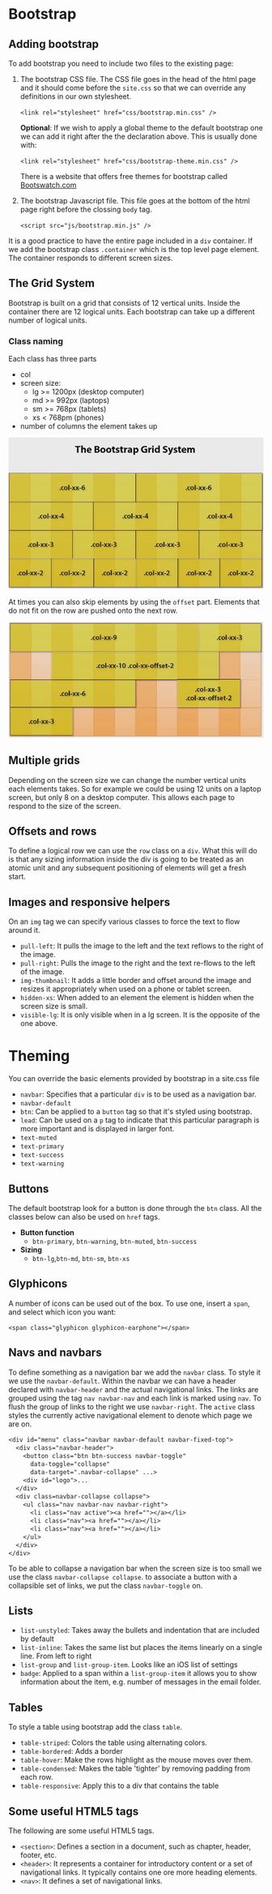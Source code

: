 # Bootstrap

## Adding bootstrap 
To add bootstrap you need to include two files to the existing page:
1) The bootstrap CSS file. The CSS file goes in the head of the html page and it should come before the `site.css` so that we can override any definitions in our own stylesheet.

    `<link rel="stylesheet" href="css/bootstrap.min.css" />`
    
    **Optional**: If we wish to apply a global theme to the default bootstrap one we can add it right after the the declaration above. This is usually done with:
    
    `<link rel="stylesheet" href="css/bootstrap-theme.min.css" />`

    There is a website that offers free themes for bootstrap called
    [Bootswatch.com](http://bootswatch.com/) 
    
2) The bootstrap Javascript file. This file goes at the bottom of the html page right before the clossing `body` tag.
      
    `<script src="js/bootstrap.min.js" />`
    


It is a good practice to have the entire page included in a `div` container. If we add the bootstrap class `.container` which is the top level page element. The container responds to different screen sizes. 

## The Grid System
Bootstrap is built on a grid that consists of 12 vertical units. Inside the container there are 12 logical units. Each bootstrap can take up a different number of logical units.

### Class naming
Each class has three parts
* col
* screen size: 
  * lg >= 1200px (desktop computer)
  * md >= 992px (laptops)
  * sm >= 768px (tablets)
  * xs < 768pm (phones)
* number of columns the element takes up 

![Bootstrap Grid System](img/bootstrap-grid-system.jpg "Bootstrap grid system")

At times you can also skip elements by using the `offset` part. Elements that do not fit on the row are pushed onto the next row.

![Bootstrap Grid System with offsets](img/bootstrap-grid-system-offset.jpg "Bootstrap grid system with offsets")

## Multiple grids
Depending on the screen size we can change the number vertical units each elements takes. So for example we could be using 12 units on a laptop screen, but only 8 on a desktop computer. This allows each page to respond to the size of the screen.

## Offsets and rows
To define a logical row we can use the `row` class on a `div`. What this will do is that any sizing information inside the div is going to be treated as an atomic unit and any subsequent positioning of elements will get a fresh start.

## Images and responsive helpers
On an `img` tag we can specify various classes to force the text to flow around it.
* `pull-left`: It pulls the image to the left and the text reflows to the right of the image.
* `pull-right`: Pulls the image to the right and the text re-flows to the left of the image.
* `img-thumbnail`: It adds a little border and offset around the image and resizes it appropriately when used on a phone or tablet screen.
* `hidden-xs`: When added to an element the element is hidden when the screen size is small.
* `visible-lg`: It is only visible when in a lg screen. It is the opposite of the one above.

# Theming
You can override the basic elements provided by bootstrap in a site.css file
* `navbar`: Specifies that a particular `div` is to be used as a navigation bar.
* `navbar-default`
* `btn`: Can be applied to a `button` tag so that it's styled using bootstrap.
* `lead`: Can be used on a `p` tag to indicate that this particular paragraph is more important and is displayed in larger font.
* `text-muted`
* `text-primary`
* `text-success`
* `text-warning`

## Buttons
The default bootstrap look for a button is done through the `btn` class. All the classes below can also be used on `href` tags.
* **Button function**
  * `btn-primary`, `btn-warning`, `btn-muted`, `btn-success`
* **Sizing**
  * `btn-lg`,`btn-md`, `btn-sm`, `btn-xs`

## Glyphicons
A number of icons can be used out of the box. To use one, insert a `span`, and select which icon you want:

    <span class="glyphicon glyphicon-earphone"></span>

## Navs and navbars
To define something as a navigation bar we add the `navbar` class. To style it we use the `navbar-default`. Within the navbar we can have a header declared with `navbar-header` and the actual navigational links. The links are grouped using the tag `nav navbar-nav` and each link is marked using `nav`. To flush the group of links to the right we use `navbar-right`. The `active` class styles the currently active navigational element to denote which page we are on.


  ```
  <div id="menu" class="navbar navbar-default navbar-fixed-top">
    <div class="navbar-header">
      <button class="btn btn-success navbar-toggle" 
        data-toggle="collapse"
        data-target=".navbar-collapse" ...>
      <div id="logo">...
    </div>
    <div class=navbar-collapse collapse">
      <ul class="nav navbar-nav navbar-right">
        <li class="nav active"><a href=""></a></li>
        <li class="nav"><a href=""></a></li>
        <li class="nav"><a href=""></a></li>
      </ul>
    </div>
  </div>
  ```

To be able to collapse a navigation bar when the screen size is too small we use the class `navbar-collapse collapse`. to associate a button with a collapsible set of links, we put the class `navbar-toggle` on.

## Lists
* `list-unstyled`: Takes away the bullets and indentation that are included by default
* `list-inline`: Takes the same list but places the items linearly on a single line. From left to right
* `list-group` and `list-group-item`. Looks like an iOS list of settings
* `badge`: Applied to a span within a `list-group-item` it allows you to show information about the item, e.g. number of messages in the email folder.

## Tables
To style a table using bootstrap add the class `table`.
* `table-striped`: Colors the table using alternating colors.
* `table-bordered`: Adds a border
* `table-hover`: Make the rows highlight as the mouse moves over them.
* `table-condensed`: Makes the table 'tighter' by removing padding from each row.
* `table-responsive`: Apply this to a div that contains the table

## Some useful HTML5 tags 
The following are some useful HTML5 tags.
* `<section>`: Defines a section in a document, such as chapter, header, footer, etc. 
* `<header>`: It represents a container for introductory content or a set of navigational links. It typically contains one ore more heading elements. 
* `<nav>`: It defines a set of navigational links.